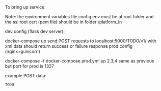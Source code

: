To bring up service:

Note: the environment variables file config.env must be at root folder and the ssl root cert (pem file) should be in folder /platform_in

dev config (flask dev server):

docker-compose up
send POST requests to localhost:5000/TODO/v1/ with xml data
should return success or failure response
prod config (nginx+gunicorn)

docker-compose -f docker-compose.prod.yml up
2,3,4 same as previous but port for prod is 1337

example POST data:

```
TODO
```
